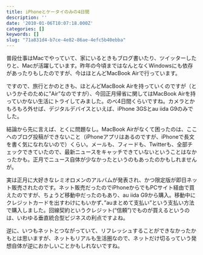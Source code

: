 ```yaml
---
title: iPhoneとケータイのみの4日間
description: ''
date: '2010-01-06T10:07:18.000Z'
categories: []
keywords: []
slug: "71a831d4-b7ce-4e82-86ae-4efc5b40ebba"
---
```

普段仕事はMacでやっていて、家にいるときもブログ書いたり、ツイッターしたりと、Macが活躍しています。昨年の今頃まではなんとなくWindowsにも依存があったりもしたのですが、今はほとんどMacBook Airで行っています。

ですので、旅行とかのときも、ほとんどMacBook Airを持っていくのですが（というかそのために”Air”なのですが）、今回正月帰省に関してはMacBook Airを持っていかない生活にトライしてみました。のべ4日間くらいですね。カメラとかもろもろ外せば、デジタルデバイスといえば、iPhone 3GSとau iida G9のみでした。

結論から先に言えば、とくに問題なし。MacBook Airがなくて困ったのは、ここへのブログ投稿ができないこと（iPhoneアプリはあるのですが、iPhoneで長文を書く気になれないので）くらい。メールも、フィードも、Twitterも、全部チェックできていたので、最新ニュースをキャッチできていないということはなかったかも。正月でニュース自体が少なかったというのもあったのかもしれませんが。

実は正月に大好きなレミオロメンのアルバムが発表され、かつ限定版が即日ネット販売されたのです。ネット販売だったのでiPhoneからでもPCサイト経由で買えたのですが、ちょうど移動中だったのもあり、au iida G9から購入。移動中にクレジットカードを出すわけにもいかず、”auまとめて支払い”という支払い方法で購入しました。回線契約というクレジット(“信頼”)でものが買えるというのは、いわゆる垂直統合型ビジネスの利点ですよね。

逆に、いつもネットとつながっていて、リフレッシュすることができなかったかもとは思いますが、ネットもリアルも生活圏なので、ネットだけ切るっていう発想自体が逆におかしいことかもしれないですね。